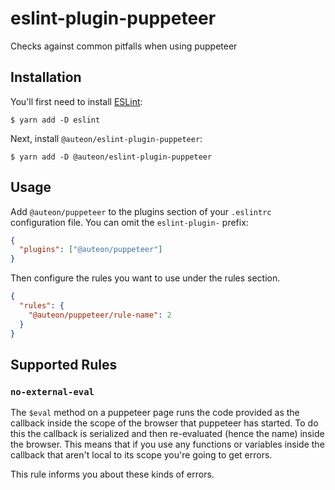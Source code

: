 # eslint-plugin-puppeteer

Checks against common pitfalls when using puppeteer

## Installation

You'll first need to install [ESLint](http://eslint.org):

```
$ yarn add -D eslint
```

Next, install `@auteon/eslint-plugin-puppeteer`:

```
$ yarn add -D @auteon/eslint-plugin-puppeteer
```

## Usage

Add `@auteon/puppeteer` to the plugins section of your `.eslintrc` configuration file. You can omit the `eslint-plugin-` prefix:

```json
{
  "plugins": ["@auteon/puppeteer"]
}
```

Then configure the rules you want to use under the rules section.

```json
{
  "rules": {
    "@auteon/puppeteer/rule-name": 2
  }
}
```

## Supported Rules

### `no-external-eval`

The `$eval` method on a puppeteer page runs the code provided as the callback inside the scope of the browser that puppeteer has started.
To do this the callback is serialized and then re-evaluated (hence the name) inside the browser.
This means that if you use any functions or variables inside the callback that aren't local to its scope you're going to get errors.

This rule informs you about these kinds of errors.
